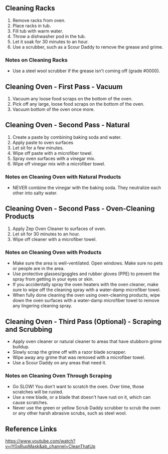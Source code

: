 
## Cleaning Racks
1. Remove racks from oven.
2. Place racks in tub.
3. Fill tub with warm water.
4. Throw a dishwasher pod in the tub.
5. Let it soak for 30 minutes to an hour.
6. Use a scrubber, such as a Scour Daddy to remove the grease and grime. 

### Notes on Cleaning Racks
 - Use a steel wool scrubber if the grease isn't coming off (grade #0000).

## Cleaning Oven - First Pass - Vacuum
1. Vacuum any loose food scraps on the bottom of the oven.
2. Pick off any large, loose food scraps on the bottom of the oven. 
3. Vacuum bottom of the oven once more.

## Cleaning Oven - Second Pass - Natural
1. Create a paste by combining baking soda and water.
2. Apply paste to oven surfaces
3. Let sit for a few minutes.
4. Wipe off paste with a microfiber towel.
5. Spray oven surfaces with a vinegar mix. 
6. Wipe off vinegar mix with a microfiber towel.

### Notes on Cleaning Oven with Natural Products
 - NEVER combine the vinegar with the baking soda. They neutralize each other into salty water. 

## Cleaning Oven - Second Pass - Oven-Cleaning Products
1. Apply Zep Oven Cleaner to surfaces of oven.
2. Let sit for 30 minutes to an hour.
3. Wipe off cleaner with a microfiber towel.

### Notes on Cleaning Oven with Products
 - Make sure the area is well-ventilated. Open windows. Make sure no pets or people are in the area.
 - Use protective glasses/goggles and rubber gloves (PPE) to prevent the spray from getting in your eyes or skin. 
 - If you accidentally spray the oven heaters with the oven cleaner, make sure to wipe off the cleaning spray with a water-damp microfiber towel.
 - When fully done cleaning the oven using oven-cleaning products, wipe down the oven surfaces with a water-damp microfiber towel to remove any lingering cleaning spray. 

## Cleaning Oven - Third Pass (Optional) - Scraping and Scrubbing
 - Apply oven cleaner or natural cleaner to areas that have stubborn grime buildup.
 - Slowly scrap the grime off with a razor blade scrapper. 
 - Wipe away any grime that was removed with a microfiber towel.
 - Use a Scour Daddy on any areas that need it. 

### Notes on Cleaning Oven Through Scraping
 - Go SLOW! You don't want to scratch the oven. Over time, those scratches will be rusted. 
 - Use a new blade, or a blade that doesn't have rust on it, which can cause scratches.
 - Never use the green or yellow Scrub Daddy scrubber to scrub the oven or any other harsh abrasive scrubs, such as steel wool. 

## Reference Links
https://www.youtube.com/watch?v=jYGsRupMask&ab_channel=CleanThatUp
